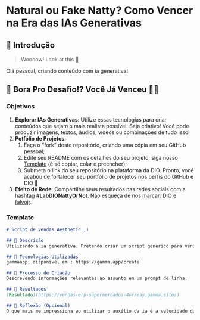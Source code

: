 # Natural ou Fake Natty? Como Vencer na Era das IAs Generativas

## 🚀 Introdução

> Woooow! Look at this 👀

Olá pessoal, criando conteúdo com ia generativa!

## 🎯 Bora Pro Desafio!? Você Já Venceu 💪🤓

### Objetivos

1. **Explorar IAs Generativas**: Utilize essas tecnologias para criar conteúdos que sejam o mais realista possível. Seja criativo! Você pode produzir imagens, textos, áudios, vídeos ou combinações de tudo isso!
1. **Potfólio de Projetos**:
    1. Faça o "fork" deste repositório, criando uma cópia em seu GitHub pessoal;
    2. Edite seu README com os detalhes do seu projeto, siga nosso [Template](#template) (é só copiar, colar e preencher);
    3. Submeta o link do seu repositório na plataforma da DIO. Pronto, você acabou de fortalecer seu portfólio de projetos nos perfis do GitHub e DIO 🚀
1. **Efeito de Rede**: Compartilhe seus resultados nas redes sociais com a hashtag **#LabDIONattyOrNot**. Não esqueça de nos marcar: [DIO](https://www.linkedin.com/school/dio-makethechange) e [falvojr](https://www.linkedin.com/in/falvojr).

### Template

```markdown
# Script de vendas Aesthetic ;)

## 📒 Descrição
Utilizando a ia generativa. Pretendo criar um script generico para vendas e disponibiliza-ló em formato de página web.

## 🤖 Tecnologias Utilizadas
gammaapp, disponivél em : https://gamma.app/create

## 🧐 Processo de Criação
Descrevendo informações relevantes ao assunto em um prompt de linha.

## 🚀 Resultados
[Resultado](https://vendas-erp-supermercados-4vrreay.gamma.site/)

## 💭 Reflexão (Opcional)
O que mais me impressiona ao utilizar o auxílio da ia é a velocidado do resultado da tarefa solicitada.
```

